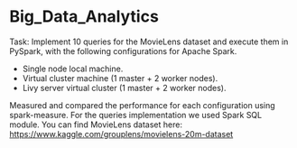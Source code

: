 # Big_Data_Analytics

Task: Implement 10 queries for the MovieLens dataset and execute them in PySpark, with the following configurations for Apache Spark.

* Single node local machine.
* Virtual cluster machine (1 master + 2 worker nodes).
* Livy server virtual cluster (1 master + 2 worker nodes).

Measured and compared the performance for each configuration using spark-measure. For the queries implementation we used Spark SQL module.
You can find MovieLens dataset here: https://www.kaggle.com/grouplens/movielens-20m-dataset
